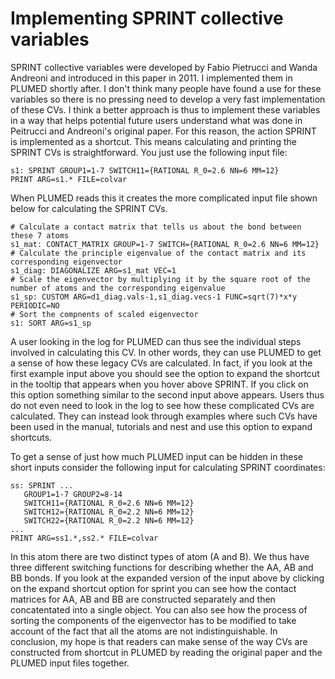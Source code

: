 # Implementing SPRINT collective variables

SPRINT collective variables were developed by Fabio Pietrucci and Wanda Andreoni and introduced in this paper in 2011.
I implemented them in PLUMED shortly after.  I don't think many people have found a use for these variables so there is no 
pressing need to develop a very fast implementation of these CVs.  I think a better approach is thus to implement these variables
in a way that helps potential future users understand what was done in Peitrucci and Andreoni's original paper.  For this reason,
the action SPRINT is implemented as a shortcut.  This means calculating and printing the SPRINT CVs is straightforward.  You 
just use the following input file:

```plumed
s1: SPRINT GROUP1=1-7 SWITCH11={RATIONAL R_0=2.6 NN=6 MM=12}   
PRINT ARG=s1.* FILE=colvar
```

When PLUMED reads this it creates the more complicated input file shown below for calculating the SPRINT CVs.

```plumed
# Calculate a contact matrix that tells us about the bond between these 7 atoms
s1_mat: CONTACT_MATRIX GROUP=1-7 SWITCH={RATIONAL R_0=2.6 NN=6 MM=12} 
# Calculate the principle eigenvalue of the contact matrix and its corresponding eigenvector
s1_diag: DIAGONALIZE ARG=s1_mat VEC=1
# Scale the eigenvector by multiplying it by the square root of the number of atoms and the corresponding eigenvalue 
s1_sp: CUSTOM ARG=d1_diag.vals-1,s1_diag.vecs-1 FUNC=sqrt(7)*x*y PERIODIC=NO
# Sort the compnents of scaled eigenvector 
s1: SORT ARG=s1_sp
```

A user looking in the log for PLUMED can thus see the individual steps involved in calculating this CV. In other words,
they can use PLUMED to get a sense of how these legacy CVs are calculated.  In fact, if you look at the first example input
above you should see the option to expand the shortcut in the tooltip that appears when you hover above SPRINT.  If you click
on this option something similar to the second input above appears.  Users thus do not even need to look in the log to see how 
these complicated CVs are calculated.  They can instead look through examples where such CVs have been used in the manual, tutorials 
and nest and use this option to expand shortcuts.

To get a sense of just how much PLUMED input can be hidden in these short inputs consider the following input for calculating 
SPRINT coordinates:

```plumed
ss: SPRINT ...
   GROUP1=1-7 GROUP2=8-14 
   SWITCH11={RATIONAL R_0=2.6 NN=6 MM=12}
   SWITCH12={RATIONAL R_0=2.2 NN=6 MM=12}
   SWITCH22={RATIONAL R_0=2.2 NN=6 MM=12}
...
PRINT ARG=ss1.*,ss2.* FILE=colvar
```

In this atom there are two distinct types of atom (A and B).  We thus have three different switching functions for describing 
whether the AA, AB and BB bonds.  If you look at the expanded version of the input above by clicking on the expand shortcut option
for sprint you can see how the contact matrices for AA, AB and BB are constructed separately and then concatentated into a single 
object.  You can also see how the process of sorting the components of the eigenvector has to be modified to take account of the fact 
that all the atoms are not indistinguishable.  In conclusion, my hope is that readers can make sense of the way CVs are constructed from
shortcut in PLUMED by reading the original paper and the PLUMED input files together.



